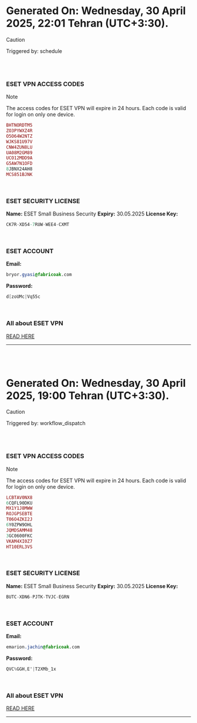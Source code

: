 # Generated On: Wednesday, 30 April 2025, 22:01 Tehran (UTC+3:30).

> [!CAUTION]
> Triggered by: schedule

<br><br>

### ESET VPN ACCESS CODES

> [!NOTE]
> The access codes for ESET VPN will expire in 24 hours.
> Each code is valid for login on only one device.

```ruby
BHTNORDTM5
ZO3PYWXZ4R
O5O64W2NTZ
WJKS81U97V
CNW4ZUN8LU
UA08M2GM89
UCO12MDD9A
G5AW7N1OFD
8JBNX24AH8
MCS851BJNK
```

<br>

### ESET SECURITY LICENSE

**Name:** ESET Small Business Security
**Expiry:** 30.05.2025
**License Key:**

```POV-Ray SDL
CK7R-XD54-7RUW-WEE4-CXMT
```

<br>

### ESET ACCOUNT

**Email:**

```CSS
bryor.gyasi@fabricoak.com
```

**Password:**

```POV-Ray SDL
d[zoUMc|Vq55c
```

<br>

### All about ESET VPN

[READ HERE](https://t.me/F_NiREvil/2113)

---

<br><br>

# Generated On: Wednesday, 30 April 2025, 19:00 Tehran (UTC+3:30).

> [!CAUTION]
> Triggered by: workflow_dispatch

<br><br>

### ESET VPN ACCESS CODES

> [!NOTE]
> The access codes for ESET VPN will expire in 24 hours.
> Each code is valid for login on only one device.

```ruby
LCBTAV0NX8
6CQFL90DKU
MX1Y1J8MWW
ROJGPSEBTE
T06O4ZKI2J
6Y0ZPW9OHL
JQMDSAMM48
3GC0600FKC
VKAM4XI0Z7
HT10ERL3VS
```

<br>

### ESET SECURITY LICENSE

**Name:** ESET Small Business Security
**Expiry:** 30.05.2025
**License Key:**

```POV-Ray SDL
BUTC-XDN6-PJTK-TVJC-EGRN
```

<br>

### ESET ACCOUNT

**Email:**

```CSS
emarion.jachin@fabricoak.com
```

**Password:**

```POV-Ray SDL
QVC%GGH,E'|T2XMb_1x
```

<br>

### All about ESET VPN

[READ HERE](https://t.me/F_NiREvil/2113)

---

<br><br>

